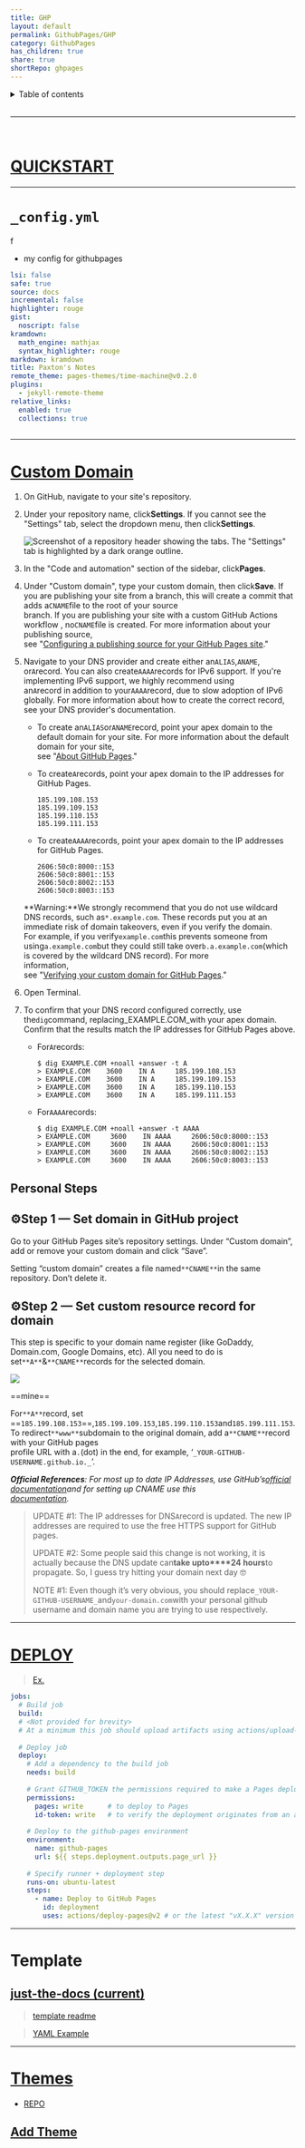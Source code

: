 ```yaml
---  
title: GHP    
layout: default    
permalink: GithubPages/GHP    
category: GithubPages    
has_children: true    
share: true      
shortRepo: ghpages         
---   
```

    
      
<details markdown="block">      
<summary>      
Table of contents      
</summary>      
{: .text-delta }      
1. TOC      
{:toc}      
</details>      
      
<br/>      
      
***      
      
<br/>      
    
# [QUICKSTART](https://docs.github.com/en/pages/quickstart)    
    
___      
    
# `_config.yml`    
f    
- my config for githubpages    
    
```yml      
lsi: false    
safe: true    
source: docs    
incremental: false    
highlighter: rouge    
gist:    
  noscript: false    
kramdown:    
  math_engine: mathjax    
  syntax_highlighter: rouge    
markdown: kramdown    
title: Paxton's Notes    
remote_theme: pages-themes/time-machine@v0.2.0    
plugins:    
  - jekyll-remote-theme    
relative_links:    
  enabled: true    
  collections: true    
    
```      
    
      
---      
    
# [Custom Domain](https://docs.github.com/en/pages/configuring-a-custom-domain-for-your-github-pages-site)    
    
1. On GitHub, navigate to your site's repository.    
    
2. Under your repository name, click**Settings**. If you cannot see the "Settings" tab, select the dropdown menu, then click**Settings**.    
    
   ![Screenshot of a repository header showing the tabs. The "Settings" tab is highlighted by a dark orange outline.](https://docs.github.com/assets/cb-28266/images/help/repository/repo-actions-settings.png)    
    
3. In the "Code and automation" section of the sidebar, click**Pages**.    
    
4. Under "Custom domain", type your custom domain, then click**Save**. If you are publishing your site from a branch, this will create a commit that adds a`CNAME`file to the root of your source    
   branch. If you are publishing your site with a custom GitHub Actions workflow , no`CNAME`file is created. For more information about your publishing source,    
   see "[Configuring a publishing source for your GitHub Pages site](https://docs.github.com/en/pages/getting-started-with-github-pages/configuring-a-publishing-source-for-your-github-pages-site)."    
    
5. Navigate to your DNS provider and create either an`ALIAS`,`ANAME`, or`A`record. You can also create`AAAA`records for IPv6 support. If you're implementing IPv6 support, we highly recommend using    
   an`A`record in addition to your`AAAA`record, due to slow adoption of IPv6 globally. For more information about how to create the correct record, see your DNS provider's documentation.    
    
    - To create an`ALIAS`or`ANAME`record, point your apex domain to the default domain for your site. For more information about the default domain for your site,    
      see "[About GitHub Pages](https://docs.github.com/en/pages/getting-started-with-github-pages/about-github-pages#types-of-github-pages-sites)."    
    - To create`A`records, point your apex domain to the IP addresses for GitHub Pages.    
    
        ```shell      
        185.199.108.153      
        185.199.109.153      
        185.199.110.153      
        185.199.111.153      
        ```      
    
    - To create`AAAA`records, point your apex domain to the IP addresses for GitHub Pages.    
    
        ```shell      
        2606:50c0:8000::153      
        2606:50c0:8001::153      
        2606:50c0:8002::153      
        2606:50c0:8003::153      
        ```      
    
   **Warning:**We strongly recommend that you do not use wildcard DNS records, such as`*.example.com`. These records put you at an immediate risk of domain takeovers, even if you verify the domain.    
   For example, if you verify`example.com`this prevents someone from using`a.example.com`but they could still take over`b.a.example.com`(which is covered by the wildcard DNS record). For more    
   information,    
   see "[Verifying your custom domain for GitHub Pages](https://docs.github.com/en/pages/configuring-a-custom-domain-for-your-github-pages-site/verifying-your-custom-domain-for-github-pages)."    
    
6. Open Terminal.    
    
7. To confirm that your DNS record configured correctly, use the`dig`command, replacing_EXAMPLE.COM_with your apex domain. Confirm that the results match the IP addresses for GitHub Pages above.    
    
    - For`A`records:    
    
        ```shell      
        $ dig EXAMPLE.COM +noall +answer -t A      
        > EXAMPLE.COM    3600    IN A     185.199.108.153      
        > EXAMPLE.COM    3600    IN A     185.199.109.153      
        > EXAMPLE.COM    3600    IN A     185.199.110.153      
        > EXAMPLE.COM    3600    IN A     185.199.111.153      
        ```      
    
    - For`AAAA`records:    
    
        ```shell      
        $ dig EXAMPLE.COM +noall +answer -t AAAA      
        > EXAMPLE.COM     3600    IN AAAA     2606:50c0:8000::153      
        > EXAMPLE.COM     3600    IN AAAA     2606:50c0:8001::153      
        > EXAMPLE.COM     3600    IN AAAA     2606:50c0:8002::153      
        > EXAMPLE.COM     3600    IN AAAA     2606:50c0:8003::153      
        ```      
    
## Personal Steps    
    
## ⚙️Step 1 — Set domain in GitHub project    
    
Go to your GitHub Pages site’s repository settings. Under “Custom domain”, add or remove your custom domain and click “Save”.    
    
Setting “custom domain” creates a file named`**CNAME**`in the same repository. Don’t delete it.    
    
## ⚙️Step 2 — Set custom resource record for domain    
    
This step is specific to your domain name register (like GoDaddy, Domain.com, Google Domains, etc). All you need to do is set`**A**`&`**CNAME**`records for the selected domain.    
    
![](https://miro.medium.com/v2/resize:fit:2000/1*lT1CCfb9jX74vGrsF5AoLA.png)    
    
==mine==    
    
For`**A**`record, set ==`185.199.108.153`==,`185.199.109.153`,`185.199.110.153`and`185.199.111.153`. To redirect`**www**`subdomain to the original domain, add a`**CNAME**`record with your GitHub pages    
profile URL with a`.`(dot) in the end, for example, ‘`_YOUR-GITHUB-USERNAME.github.io._`’.    
    
**_Official References_**_: For most up to date IP Addresses, use GitHub’s_[_official documentation_](https://help.github.com/articles/setting-up-an-apex-domain/)_and for setting up CNAME use this_[    
_documentation_](https://help.github.com/articles/setting-up-a-www-subdomain/)_._    
    
    
    
> UPDATE #1: The IP addresses for DNS`A`record is updated. The new IP addresses are required to use the free HTTPS support for GitHub pages.    
>    
> UPDATE #2: Some people said this change is not working, it is actually because the DNS update can**take upto****24 hours**to propagate. So, I guess try hitting your domain next day 🤓    
>    
> NOTE #1: Even though it’s very obvious, you should replace`_YOUR-GITHUB-USERNAME_`and`your-domain.com`with your personal github username and domain name you are trying to use respectively.    
    
---    
    
# [DEPLOY](https://github.com/actions/deploy-pages)    
> [Ex.](https://github.com/JamesIves/github-pages-deploy-action)    
    
```yaml    
jobs:    
  # Build job    
  build:    
  # <Not provided for brevity>    
  # At a minimum this job should upload artifacts using actions/upload-pages-artifact    
    
  # Deploy job    
  deploy:    
    # Add a dependency to the build job    
    needs: build    
    
    # Grant GITHUB_TOKEN the permissions required to make a Pages deployment    
    permissions:    
      pages: write      # to deploy to Pages    
      id-token: write   # to verify the deployment originates from an appropriate source    
    
    # Deploy to the github-pages environment    
    environment:    
      name: github-pages    
      url: ${{ steps.deployment.outputs.page_url }}    
    
    # Specify runner + deployment step    
    runs-on: ubuntu-latest    
    steps:    
      - name: Deploy to GitHub Pages    
        id: deployment    
        uses: actions/deploy-pages@v2 # or the latest "vX.X.X" version tag for this action    
```    
    
---    
    
# Template    
    
## [just-the-docs (current)](https://github.com/just-the-docs/just-the-docs)    
    
> [template readme](https://github.com/just-the-docs/just-the-docs-template/blob/main/README.md#hosting-your-docs-from-an-existing-project-repo)    
    
> [YAML Example](https://github.com/just-the-docs/just-the-docs/blob/f246498a8fab71a8716194aaca8ef690bbdc1b94/_config.yml)    
---      
    
# [Themes](https://pages.github.com/themes/)    
    
- [REPO](https://github.com/pages-themes)    
    
## [Add Theme](https://docs.github.com/en/pages/setting-up-a-github-pages-site-with-jekyll/adding-a-theme-to-your-github-pages-site-using-jekyll)      
      
